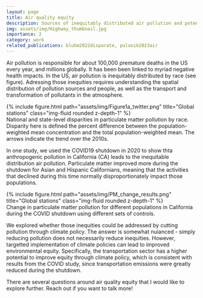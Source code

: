 ```yaml
---
layout: page
title: Air quality equity
description: Sources of inequitably distributed air pollution and potential solutions
img: assets/img/Highway_thumbnail.jpg
importance: 2
category: work
related_publications: bluhm2022disparate, polonik2023air
---
```


Air pollution is responsible for about 100,000 premature deaths in the US every year, and millions globally. It has been been linked to myriad negative health impacts. In the US, air pollution is inequitably distributed by race (see figure). Adressing those inequities requires understanding the spatial distribution of pollution sources and people, as well as the transport and transformation of pollutants in the atmosphere.

<div class="row justify-content-sm-center">
    <div class="col-sm-10 mt-3 mt-md-0">
        {% include figure.html path="assets/img/Figure1a_twitter.png" title="Global stations" class="img-fluid rounded z-depth-1" %}
    </div>
</div>
<div class="caption">
    National and state-level disparities in particulate matter pollution by race. Disparity here is defined the percent difference between the population-weighted mean concentration and the total population-weighted mean. The arrows indicate the trend over the 2010s. 
</div>

In one study, we used the COVID19 shutdown in 2020 to show thta anthropogenic pollution in California (CA) leads to the inequitable distribution air pollution. Particulate matter improved more during the shutdown for Asian and Hispanic Californians, meaning that the activities that declined during this time normally disproportionately impact those populations. 

<div class="row justify-content-sm-center">
    <div class="col-sm-6 mt-3 mt-md-0">
        {% include figure.html path="assets/img/PM_change_results.png" title="Global stations" class="img-fluid rounded z-depth-1" %}
    </div>
</div>
<div class="caption">
    Change in particulate matter pollution for different populations in California during the COVID shutdown using different sets of controls.
</div>

We explored whether those inequities could be addressed by cutting pollution through climate policy. The answer is somewhat nuianced - simply reducing pollution does not necessarily reduce inequities. However, targetted implementation of climate policies can lead to improved environmental equity. Specifically, the transportation sector has a higher potential to improve equity through climate policy, which is consistent with results from the COVID study, since transportation emissions were greatly reduced during the shutdown.

There are several questions around air quality equity that I would like to explore further. Reach out if you want to talk more!
